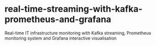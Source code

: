# real-time-streaming-with-kafka-prometheus-and-grafana
Real-time IT infrastructure monitoring with Kafka streaming, Prometheus monitoring system and Grafana interactive visualisation

